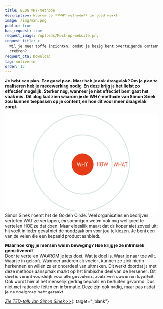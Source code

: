 ```yaml
---
title: BLOG WHY-methode
description: Waarom de **WHY-methode** zo goed werkt
image: /img/man.png
public: true
has_request: true
request_image: /uploads/Mock-up-website.png
request_title: >-
  Wil je meer toffe inzichten, omdat je bezig bent overtuigende content te
  creëren?
request_cta: Download
tag: motiveren
order: 13
---
```


**Je hebt een plan. Een goed plan. Maar heb je ook draagvlak? Om je plan te realiseren heb je medewerking nodig. En deze krijg je het liefst zo effectief mogelijk. Sterker nog, wanneer je niet effectief bent gaat het vaak mis. Dit blog laat zien waarom je de WHY-methode van Simon Sinek zou kunnen toepassen op je content, en hoe dit voor meer draagvlak zorgt.**

![](/uploads/blog-why-39.png)<br>Simon Sinek noemt het de Golden Circle. Veel organisaties en bedrijven vertellen WAT ze verkopen, en sommigen weten ook nog wel goed te vertellen HOE ze dat doen. Maar eigenlijk maakt dat de koper niet zoveel uit; hij voelt in ieder geval niet de noodzaak om voor jou te kiezen. Je bent een van de velen die een bepaald product aanbiedt.&nbsp;

**Maar hoe krijg je mensen wel in beweging? Hoe krijg je ze intrinsiek gemotiveerd?**<br>Door te vertellen WAAROM je iets doet. Wat je doel is. Waar je naar toe wilt. Waar je in gelooft. Wanneer anderen dit voelen, kunnen ze zich hierin herkennen en willen ze er onderdeel van uitmaken. Dit werkt doordat je met deze methode aanspraak maakt op het limbische deel van de hersenen. Dit deel is verantwoordelijk voor alle gevoelens, zoals vertrouwen en loyaliteit. Ook wordt hier al het menselijk gedrag bepaald en besluiten gevormd. Dus niet met rationele feiten en informatie. Deze zijn ook nodig, maar pas nadat je de doelgroep hebt geraakt.

[*Zie TED-talk van Simon Sinek &gt;&gt;*](https://youtu.be/IPYeCltXpxw){: target="_blank"}